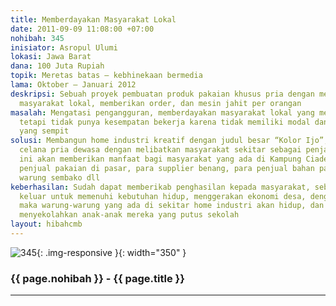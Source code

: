 ```yaml
---
title: Memberdayakan Masyarakat Lokal
date: 2011-09-09 11:08:00 +07:00
nohibah: 345
inisiator: Asropul Ulumi
lokasi: Jawa Barat
dana: 100 Juta Rupiah
topik: Meretas batas – kebhinekaan bermedia
lama: Oktober – Januari 2012
deskripsi: Sebuah proyek pembuatan produk pakaian khusus pria dengan memperkerjakan
  masyarakat lokal, memberikan order, dan mesin jahit per orangan
masalah: Mengatasi pengangguran, memberdayakan masyarakat lokal yang memiliki keahlian,
  tetapi tidak punya kesempatan bekerja karena tidak memiliki modal dan peluang pekerjaan
  yang sempit
solusi: Membangun home industri kreatif dengan judul besar “Kolor Ijo”, khusus memproduksi
  celana pria dewasa dengan melibatkan masyarakat sekitar sebagai penjahitnya. Proyek
  ini akan memberikan manfaat bagi masyarakat yang ada di Kampung Ciadeg, Bogor, para
  penjual pakaian di pasar, para supplier benang, para penjual bahan pakaian, para
  warung sembako dll
keberhasilan: Sudah dapat memberikab penghasilan kepada masyarakat, sebagai jalan
  keluar untuk memenuhi kebutuhan hidup, menggerakan ekonomi desa, dengan mereka berpenghasilan
  maka warung-warung yang ada di sekitar home industri akan hidup, dan dapat kembali
  menyekolahkan anak-anak mereka yang putus sekolah
layout: hibahcmb
---
```


![345](/static/img/hibahcmb/345.png){: .img-responsive }{: width="350" }

### {{ page.nohibah }} - {{ page.title }}

---
